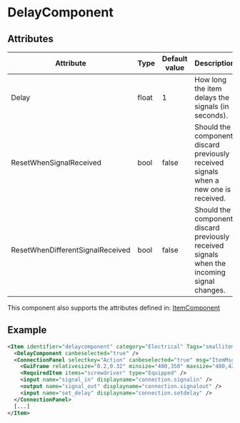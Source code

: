 # DelayComponent


## Attributes

| Attribute                        | Type  | Default value | Description                                                                                |
|----------------------------------|-------|---------------|--------------------------------------------------------------------------------------------|
| Delay                            | float | 1             | How long the item delays the signals (in seconds).                                         |
| ResetWhenSignalReceived          | bool  | false         | Should the component discard previously received signals when a new one is received.       |
| ResetWhenDifferentSignalReceived | bool  | false         | Should the component discard previously received signals when the incoming signal changes. |

This component also supports the attributes defined in: [ItemComponent](ItemComponent.md)


## Example
```xml
<Item identifier="delaycomponent" category="Electrical" Tags="smallitem,logic,circuitboxcomponent" maxstacksize="32" maxstacksizecharacterinventory="8" cargocontaineridentifier="metalcrate" scale="0.5" impactsoundtag="impact_metal_light" isshootable="true" GrabWhenSelected="true" signalcomponentcolor="#5e76a2">
  <DelayComponent canbeselected="true" />
  <ConnectionPanel selectkey="Action" canbeselected="true" msg="ItemMsgRewireScrewdriver" hudpriority="10">
    <GuiFrame relativesize="0.2,0.32" minsize="400,350" maxsize="480,420" anchor="Center" style="ConnectionPanel" />
    <RequiredItem items="screwdriver" type="Equipped" />
    <input name="signal_in" displayname="connection.signalin" />
    <output name="signal_out" displayname="connection.signalout" />
    <input name="set_delay" displayname="connection.setdelay" />
  </ConnectionPanel>
  [...]
</Item>
```

